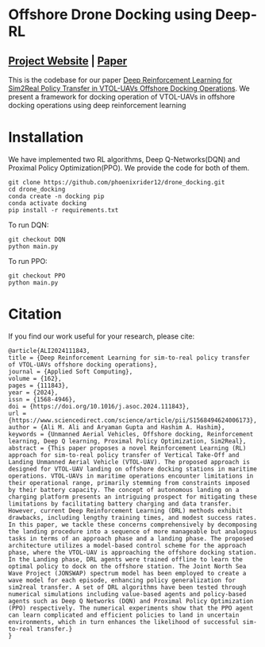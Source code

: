 # Offshore Drone Docking using Deep-RL
## [Project Website](https://phoenixrider12.github.io/DroneDocing) | [Paper](https://www.sciencedirect.com/science/article/pii/S1568494624006173?ref=pdf_download&fr=RR-2&rr=89f668a94f1b919e)
This is the codebase for our paper [Deep Reinforcement Learning for Sim2Real Policy Transfer in VTOL-UAVs Offshore Docking Operations](https://www.sciencedirect.com/science/article/pii/S1568494624006173?ref=pdf_download&fr=RR-2&rr=89f662ca6e01919e). We present a framework for docking operation of VTOL-UAVs in offshore docking operations using deep reinforcement learning

# Installation
We have implemented two RL algorithms, Deep Q-Networks(DQN) and Proximal Policy Optimization(PPO). We provide the code for both of them.

```
git clone https://github.com/phoenixrider12/drone_docking.git
cd drone_docking
conda create -n docking pip
conda activate docking
pip install -r requirements.txt
```

To run DQN:
```
git checkout DQN
python main.py
```

To run PPO:
```
git checkout PPO
python main.py
```

# Citation
If you find our work useful for your research, please cite:
```
@article{ALI2024111843,
title = {Deep Reinforcement Learning for sim-to-real policy transfer of VTOL-UAVs offshore docking operations},
journal = {Applied Soft Computing},
volume = {162},
pages = {111843},
year = {2024},
issn = {1568-4946},
doi = {https://doi.org/10.1016/j.asoc.2024.111843},
url = {https://www.sciencedirect.com/science/article/pii/S1568494624006173},
author = {Ali M. Ali and Aryaman Gupta and Hashim A. Hashim},
keywords = {Unmanned Aerial Vehicles, Offshore docking, Reinforcement learning, Deep Q learning, Proximal Policy Optimization, Sim2Real},
abstract = {This paper proposes a novel Reinforcement Learning (RL) approach for sim-to-real policy transfer of Vertical Take-Off and Landing Unmanned Aerial Vehicle (VTOL-UAV). The proposed approach is designed for VTOL-UAV landing on offshore docking stations in maritime operations. VTOL-UAVs in maritime operations encounter limitations in their operational range, primarily stemming from constraints imposed by their battery capacity. The concept of autonomous landing on a charging platform presents an intriguing prospect for mitigating these limitations by facilitating battery charging and data transfer. However, current Deep Reinforcement Learning (DRL) methods exhibit drawbacks, including lengthy training times, and modest success rates. In this paper, we tackle these concerns comprehensively by decomposing the landing procedure into a sequence of more manageable but analogous tasks in terms of an approach phase and a landing phase. The proposed architecture utilizes a model-based control scheme for the approach phase, where the VTOL-UAV is approaching the offshore docking station. In the Landing phase, DRL agents were trained offline to learn the optimal policy to dock on the offshore station. The Joint North Sea Wave Project (JONSWAP) spectrum model has been employed to create a wave model for each episode, enhancing policy generalization for sim2real transfer. A set of DRL algorithms have been tested through numerical simulations including value-based agents and policy-based agents such as Deep Q Networks (DQN) and Proximal Policy Optimization (PPO) respectively. The numerical experiments show that the PPO agent can learn complicated and efficient policies to land in uncertain environments, which in turn enhances the likelihood of successful sim-to-real transfer.}
}
```
